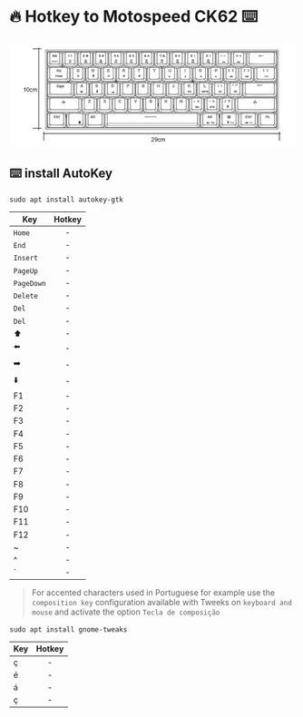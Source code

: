 # 🔥 Hotkey to Motospeed CK62 ⌨️

![Layout keyboard motospeed CK62](.github/motospeed-ck62.png)

## ⌨️ install AutoKey

```shell
sudo apt install autokey-gtk
```

| Key           | Hotkey        | 
| ------------- |:-------------:| 
| `Home`        |  -            | 
| `End`         |  -            | 
| `Insert`      |  -            | 
| `PageUp`      |  -            | 
| `PageDown`    |  -            | 
| `Delete`      |  -            | 
| `Del`         |  -            | 
| `Del`         |  -            | 
| ⬆️             |  -            |  
| ⬅️             |  -            |  
| ➡️             |  -            |  
| ⬇️             |  -            |  
| F1            |  -            |  
| F2            |  -            |  
| F3            |  -            |  
| F4            |  -            |  
| F5            |  -            |  
| F6            |  -            |  
| F7            |  -            |  
| F8            |  -            |  
| F9            |  -            |  
| F10           |  -            |  
| F11           |  -            |  
| F12           |  -            |    
| ~             |  -            |  
| ^             |  -            |  
| `             |  -            | 

> For accented characters used in Portuguese for example use the ```composition key``` configuration available with Tweeks on ```keyboard and mouse``` and activate the option ```Tecla de composição```

```shell
sudo apt install gnome-tweaks
```

| Key           | Hotkey        | 
| ------------- |:-------------:| 
| ç             |  -            | 
| é             |  -            | 
| á             |  -            | 
| ç             |  -            | 